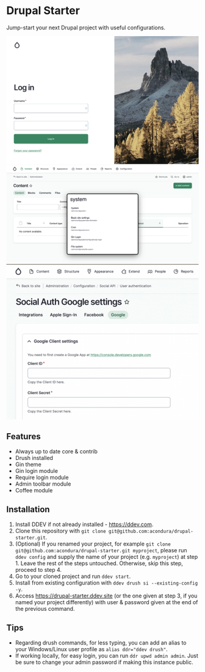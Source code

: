 # Drupal Starter

Jump-start your next Drupal project with useful configurations.

![Drupal Starter login](drupal-starter-login.png)
![Drupal Starter content page](drupal-starter-content.png)
![Drupal Starter social login](drupal-starter-social-login.png)

## Features

- Always up to date core & contrib
- Drush installed
- Gin theme
- Gin login module
- Require login module
- Admin toolbar module
- Coffee module

## Installation

1. Install DDEV if not already installed - https://ddev.com.
2. Clone this repository with `git clone git@github.com:acondura/drupal-starter.git`.
3. (Optional) If you renamed your project, for example `git clone git@github.com:acondura/drupal-starter.git myproject`, please run `ddev config` and supply the name of your project (e.g. `myproject`) at step 1. Leave the rest of the steps untouched. Otherwise, skip this step, proceed to step 4.
4. Go to your cloned project and run `ddev start`.
5. Install from existing configuration with `ddev drush si --existing-config -y`.
6. Access https://drupal-starter.ddev.site (or the one given at step 3, if you named your project differently) with user & password given at the end of the previous command.

## Tips

- Regarding drush commands, for less typing, you can add an alias to your Windows/Linux user profile as `alias ddr="ddev drush"`.
- If working locally, for easy login, you can run `ddr upwd admin admin`. Just be sure to change your admin password if making this instance public.
